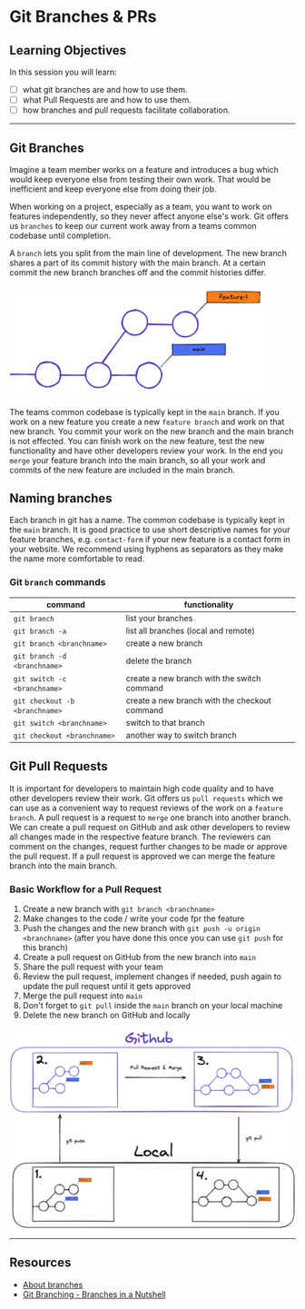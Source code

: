 # Git Branches & PRs

## Learning Objectives

In this session you will learn:

- [ ] what git branches are and how to use them.
- [ ] what Pull Requests are and how to use them.
- [ ] how branches and pull requests facilitate collaboration.

---

## Git Branches

Imagine a team member works on a feature and introduces a bug which would keep everyone else from
testing their own work. That would be inefficient and keep everyone else from doing their job.

When working on a project, especially as a team, you want to work on features independently, so they
never affect anyone else's work. Git offers us `branches` to keep our current work away from a teams
common codebase until completion.

A `branch` lets you split from the main line of development. The new branch shares a part of its
commit history with the main branch. At a certain commit the new branch branches off and the commit
histories differ.

<img src="assets/branches.png" width="450">

The teams common codebase is typically kept in the `main` branch. If you work on a new feature you
create a new `feature branch` and work on that new branch. You commit your work on the new branch
and the main branch is not effected. You can finish work on the new feature, test the new
functionality and have other developers review your work. In the end you `merge` your feature branch
into the main branch, so all your work and commits of the new feature are included in the main
branch.

## Naming branches

Each branch in git has a name. The common codebase is typically kept in the `main` branch. It is
good practice to use short descriptive names for your feature branches, e.g. `contact-form` if your
new feature is a contact form in your website. We recommend using hyphens as separators as they make
the name more comfortable to read.

### Git `branch` commands

| command                        | functionality                                 |
| ------------------------------ | --------------------------------------------- |
| `git branch`                   | list your branches                            |
| `git branch -a`                | list all branches (local and remote)          |
| `git branch <branchname>`      | create a new branch                           |
| `git branch -d <branchname>`   | delete the branch                             |
| `git switch -c <branchname>`   | create a new branch with the switch command   |
| `git checkout -b <branchname>` | create a new branch with the checkout command |
| `git switch <branchname>`      | switch to that branch                         |
| `git checkout <branchname>`    | another way to switch branch                  |

## Git Pull Requests

It is important for developers to maintain high code quality and to have other developers review
their work. Git offers us `pull requests` which we can use as a convenient way to request reviews of
the work on a `feature branch`. A pull request is a request to `merge` one branch into another
branch. We can create a pull request on GitHub and ask other developers to review all changes made
in the respective feature branch. The reviewers can comment on the changes, request further changes
to be made or approve the pull request. If a pull request is approved we can merge the feature
branch into the main branch.

### Basic Workflow for a Pull Request

1. Create a new branch with `git branch <branchname>`
2. Make changes to the code / write your code fpr the feature
3. Push the changes and the new branch with `git push -u origin <branchname>` (after you have done
   this once you can use `git push` for this branch)
4. Create a pull request on GitHub from the new branch into `main`
5. Share the pull request with your team
6. Review the pull request, implement changes if needed, push again to update the pull request until
   it gets approved
7. Merge the pull request into `main`
8. Don't forget to `git pull` inside the `main` branch on your local machine
9. Delete the new branch on GitHub and locally

![Basic git workflow for branches and PRs](assets/git-basics-branching-workflow.png)

---

## Resources

- [About branches](https://docs.github.com/en/pull-requests/collaborating-with-pull-requests/proposing-changes-to-your-work-with-pull-requests/about-branches)
- [Git Branching - Branches in a Nutshell](https://git-scm.com/book/en/v2/Git-Branching-Branches-in-a-Nutshell)
